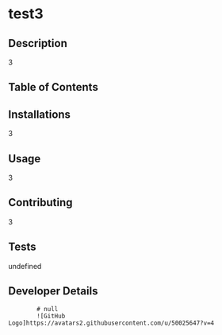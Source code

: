 
# test3

## Description

3

## Table of Contents


## Installations

3

## Usage

3

## Contributing

3

## Tests

undefined

## Developer Details
            # null
            ![GitHub Logo]https://avatars2.githubusercontent.com/u/50025647?v=4